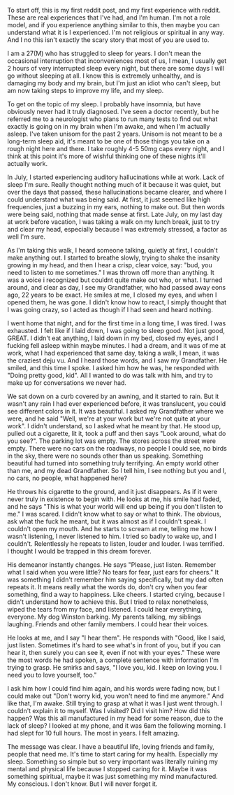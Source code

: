 To start off, this is my first reddit post, and my first experience with reddit. These are real experiences that I've had, and I'm human. I'm not a role model, and if you experience anything similar to this, then maybe you can understand what it is I experienced. I'm not religious or spiritual in any way. And I no this isn't exactly the scary story that most of you are used to. 

I am a 27(M) who has struggled to sleep for years. I don't mean the occasional interruption that inconveniences most of us, I mean, I usually get 2 hours of very interrupted sleep every night, but there are some days I will go without sleeping at all. I know this is extremely unhealthy, and is damaging my body and my brain, but I'm just an idiot who can't sleep, but am now taking steps to improve my life, and my sleep. 

To get on the topic of my sleep. I probably have insomnia, but have obviously never had it truly diagnosed. I've seen a doctor recently, but he referred me to a neurologist who plans to run many tests to find out what exactly is going on in my brain when I'm awake, and when I'm actually asleep. I've taken unisom for the past 2 years. Unisom is not meant to be a long-term sleep aid, it's meant to be one of those things you take on a rough night here and there. I take roughly 4-5 50mg caps every night, and I think at this point it's more of wishful thinking one of these nights it'll actually work. 

In July, I started experiencing auditory hallucinations while at work. Lack of sleep I'm sure. Really thought nothing much of it because it was quiet, but over the days that passed, these hallucinations became clearer, and where I could understand what was being said. At first, it just seemed like high frequencies, just a buzzing in my ears, nothing to make out. But then words were being said, nothing that made sense at first. Late July, on my last day at work before vacation, I was taking a walk on my lunch break, just to try and clear my head, especially because I was extremely stressed, a factor as well I'm sure. 

As I'm taking this walk, I heard someone talking, quietly at first, I couldn't make anything out. I started to breathe slowly, trying to shake the insanity growing in my head, and then I hear a crisp, clear voice, say: "bud, you need to listen to me sometimes." I was thrown off more than anything. It was a voice i recognized but couldnt quite make out who, or what. I turned around, and clear as day, I see my Grandfather, who had passed away eons ago, 22 years to be exact. He smiles at me, I closed my eyes, and when I opened them, he was gone. I didn't know how to react, I simply thought that I was going crazy, so I acted as though if I had seen and heard nothing. 

I went home that night, and for the first time in a long time, I was tired. I was exhausted. I felt like if I laid down, I was going to sleep good. Not just good, GREAT. I didn't eat anything, I laid down in my bed, closed my eyes, and I fucking fell asleep within maybe minutes. I had a dream, and it was of me at work, what I had experienced that same day, taking a walk, I mean, it was the craziest deju vu. And I heard those words, and I saw my Grandfather. He smiled, and this time I spoke. I asked him how he was, he responded with "Doing pretty good, kid". All I wanted to do was talk with him, and try to make up for conversations we never had. 

We sat down on a curb covered by an awning, and it started to rain. But it wasn't any rain I had ever experienced before, it was translucent, you could see different colors in it. It was beautiful. I asked my Grandfather where we were, and he said "Well, we're at your work but we're not quite at your work". I didn't understand, so I asked what he meant by that. He stood up, pulled out a cigarette, lit it, took a puff and then says "Look around, what do you see?". The parking lot was empty. The stores across the street were empty. There were no cars on the roadways, no people I could see, no birds in the sky, there were no sounds other than us speaking. Something beautiful had turned into something truly terrifying. An empty world other than me, and my dead Grandfather. So I tell him, I see nothing but you and I, no cars, no people, what happened here? 

He throws his cigarette to the ground, and it just disappears. As if it were never truly in existence to begin with. He looks at me, his smile had faded, and he says "This is what your world will end up being if you don't listen to me." I was scared. I didn't know what to say or what to think. The obvious, ask what the fuck he meant, but it was almost as if I couldn't speak. I couldn't open my mouth. And he starts to scream at me, telling me how I wasn't listening, I never listened to him. I tried so badly to wake up, and I couldn't. Relentlessly he repeats to listen, louder and louder. I was terrified. I thought I would be trapped in this dream forever. 

His demeanor instantly changes. He says "Please, just listen. Remember what I said when you were little? No tears for fear, just ears for cheers." It was something I didn't remember him saying specifically, but my dad often repeats it. It means really what the words do, don't cry when you fear something, find a way to happiness. Like cheers. I started crying, because I didn't understand how to achieve this. But I tried to relax nonetheless, wiped the tears from my face, and listened. I could hear everything, everyone. My dog Winston barking. My parents talking, my siblings laughing. Friends and other family members. I could hear their voices. 

He looks at me, and I say "I hear them". He responds with "Good, like I said, just listen. Sometimes it's hard to see what's in front of you, but if you can hear it, then surely you can see it, even if not with your eyes." These were the most words he had spoken, a complete sentence with information I'm trying to grasp. He smirks and says, "I love you, kid. I keep on loving you. I need you to love yourself, too."

I ask him how I could find him again, and his words were fading now, but I could make out "Don't worry kid, you won't need to find me anymore." And like that, I'm awake. Still trying to grasp at what it was I just went through. I couldn't explain it to myself. Was I visited? Did I visit him?  How did this happen? Was this all manufactured in my head for some reason, due to the lack of sleep? I looked at my phone, and it was 6am the following morning. I had slept for 10 full hours. The most in years. I felt amazing. 

The message was clear. I have a beautiful life, loving friends and family, people that need me. It's time to start caring for my health. Especially my sleep. Something so simple but so very important was literally ruining my mental and physical life because I stopped caring for it. Maybe it was something spiritual, maybe it was just something my mind manufactured. My conscious. I don't know. But I will never forget it.